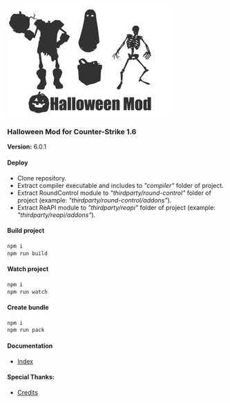 ![](./images/logo.png)

### Halloween Mod for Counter-Strike 1.6
__Version:__ 6.0.1

#### Deploy
- Clone repository.
- Extract compiler executable and includes to _"compiler"_ folder of project.
- Extract RoundControl module to _"thirdparty/round-control"_ folder of project (example: _"thirdparty/round-control/addons"_).
- Extract ReAPI module to _"thirdparty/reapi"_ folder of project (example: _"thirdparty/reapi/addons"_).

#### Build project

```bash
npm i
npm run build
```

#### Watch project

```bash
npm i
npm run watch
```

#### Create bundle

```bash
npm i
npm run pack
```

#### Documentation
- [Index](./doc/pages/index.md)

#### Special Thanks:
- [Credits](./CREDITS.md)